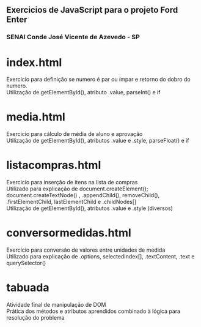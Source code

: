 ## Exercicios de JavaScript para o projeto Ford Enter 

### SENAI Conde José Vicente de Azevedo - SP

# index.html
Exercicio para definição se numero é par ou ímpar e retorno do dobro do numero.<br>
Utilização de getElementById(), atributo .value, parseInt() e if

# media.html
Exercicio para cálculo de média de aluno e aprovação<br>
Utilização de getElementById(), atributos .value e .style, parseFloat() e if

# listacompras.html
Exercicio para inserção de itens na lista de compras<br>
Utilizado para explicação de document.createElement(); document.createTextNode() , .appendChild(), removeChild(), .firstElementChild, lastElementChild e .childNodes[] <br>
Utilização de getElementById(), atributos .value e .style (diversos)

# conversormedidas.html
Exercício para conversão de valores entre unidades de medida<br>
Utilizado para explicação de .options, selectedIndex[], .textContent, .text e querySelector()

# tabuada
Atividade final de manipulação de DOM<br>
Prática dos métodos e atributos aprendidos combinado à lógica para resolução do problema
